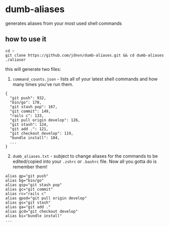 # dumb-aliases
generates aliases from your most used shell commands

## how to use it
```
cd ~
git clone https://github.com/jdnvn/dumb-aliases.git && cd dumb-aliases
./aliaser
```
this will generate two files:
1. `command_counts.json` - lists all of your latest shell commands and how many times you've run them.
```
{
  "git push": 932,
  "bin/go": 170,
  "git stash pop": 167,
  "git commit": 149,
  "rails c": 133,
  "git pull origin develop": 126,
  "git stash": 124,
  "git add .": 121,
  "git checkout develop": 119,
  "bundle install": 104,
  ...
}
```
2. `dumb_aliases.txt` - subject to change aliases for the commands to be edited/copied into your `.zshrc` or `.bashrc` file. Now all you gotta do is remember them!
```
alias gp="git push"
alias bg="bin/go"
alias gsp="git stash pop"
alias gc="git commit"
alias rc="rails c"
alias gpod="git pull origin develop"
alias gs="git stash"
alias ga="git add ."
alias gcd="git checkout develop"
alias bi="bundle install"
...
```

